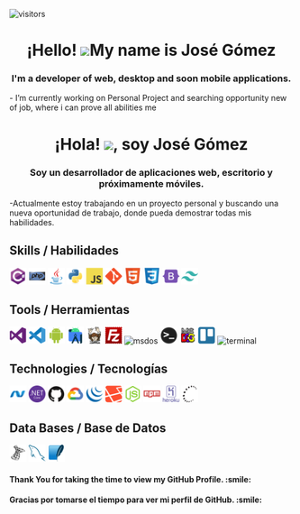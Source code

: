 ![visitors](https://visitor-badge.glitch.me/badge?page_id=joshybadev)
<h1 align="center">¡Hello! <img src="https://raw.githubusercontent.com/iampavangandhi/iampavangandhi/master/gifs/Hi.gif" width="30px">My name is José Gómez</h1>


<h3 align="center">I'm a developer of web, desktop and soon mobile applications.</h3>
- I’m currently working on Personal Project and searching opportunity new of job, where i can prove all abilities me



<h1 align="center">¡Hola! <img src="https://raw.githubusercontent.com/iampavangandhi/iampavangandhi/master/gifs/Hi.gif" width="30px">, soy José Gómez</h1>
<h3 align="center">Soy un desarrollador de aplicaciones web, escritorio y próximamente móviles.</h3>

-Actualmente estoy trabajando en un proyecto personal y buscando una nueva oportunidad de trabajo, donde pueda demostrar todas mis habilidades.

<h2> Skills / Habilidades</h2>
<img width="30px" height="30px" alt="Csharp" src="https://raw.githubusercontent.com/devicons/devicon/master/icons/csharp/csharp-original.svg" />
<img width="30px" height="30px" alt="PHP" src="https://raw.githubusercontent.com/devicons/devicon/master/icons/php/php-original.svg" />
<img width="30px" height="30px" alt="Java" src="https://raw.githubusercontent.com/devicons/devicon/master/icons/java/java-original.svg" />
<img width="30px" height="30px" alt="Python" src="https://raw.githubusercontent.com/devicons/devicon/master/icons/python/python-original.svg" />
<img width="30px" height="30px" alt="Javascript" src="https://raw.githubusercontent.com/devicons/devicon/master/icons/javascript/javascript-original.svg" />
<img width="30px" height="30px" alt="git" src="https://raw.githubusercontent.com/devicons/devicon/master/icons/git/git-original.svg" />
<img width="30px" height="30px" alt="html5" src="https://raw.githubusercontent.com/devicons/devicon/master/icons/html5/html5-original.svg" />

<img width="30px" height="30px" alt="css3" src="https://raw.githubusercontent.com/devicons/devicon/master/icons/css3/css3-original.svg" />
<img width="30px" height="30px" alt="bootstrap" src="https://raw.githubusercontent.com/devicons/devicon/master/icons/bootstrap/bootstrap-plain.svg" />
<img width="30px" height="30px" alt="tailwindcss" src="https://raw.githubusercontent.com/devicons/devicon/master/icons/tailwindcss/tailwindcss-plain.svg" />
<!-- 
<img width="30px" height="30px" alt="ruby" src="https://raw.githubusercontent.com/devicons/devicon/master/icons/ruby/ruby-plain.svg" />
<img width="30px" height="30px" alt="rails" src="https://raw.githubusercontent.com/devicons/devicon/master/icons/rails/rails-plain.svg" />
<img width="30px" height="30px" alt="react" src="https://raw.githubusercontent.com/devicons/devicon/master/icons/react/react-original.svg" />
<img width="30px" height="30px" alt="vuejs" src="https://raw.githubusercontent.com/devicons/devicon/master/icons/vuejs/vuejs-original.svg" /> -->

<h2>Tools / Herramientas</h2>
<img width="30px" height="30px" alt="visualstudio" src="https://raw.githubusercontent.com/devicons/devicon/master/icons/visualstudio/visualstudio-plain.svg" />
<img width="30px" height="30px" alt="vscode" src="https://raw.githubusercontent.com/devicons/devicon/master/icons/vscode/vscode-original.svg" />
<img width="30px" height="30px" alt="androi" src="https://raw.githubusercontent.com/devicons/devicon/master/icons/android/android-original.svg" />
<img width="30px" height="30px" alt="androistudio" src="https://raw.githubusercontent.com/devicons/devicon/master/icons/androidstudio/androidstudio-original.svg" />
<img width="30px" height="30px" alt="composer" src="https://raw.githubusercontent.com/devicons/devicon/master/icons/composer/composer-original.svg" />
<img width="30px" height="30px" alt="filezilla" src="https://raw.githubusercontent.com/devicons/devicon/master/icons/filezilla/filezilla-plain.svg" />
<img width="30px" height="30px" alt="msdos" src="https://raw.githubusercontent.com/rahulbanerjee26/githubAboutMeGenerator/main/icons/postman.svg" />
<img width="30px" height="30px" alt="terminal" src="https://raw.githubusercontent.com/github/explore/80688e429a7d4ef2fca1e82350fe8e3517d3494d/topics/terminal/terminal.png" />
<img width="30px" height="30px" alt="trello" src="https://raw.githubusercontent.com/devicons/devicon/master/icons/msdos/msdos-original.svg" />
<img width="30px" height="30px" alt="trello" src="https://raw.githubusercontent.com/devicons/devicon/master/icons/trello/trello-plain.svg" />
<img width="30px" height="30px" alt="terminal" src="https://raw.githubusercontent.com/rahulbanerjee26/githubAboutMeGenerator/main/icons/photoshop.svg" />
<!-- <img width="30px" height="30px" alt="docker" src="https://raw.githubusercontent.com/devicons/devicon/master/icons/docker/docker-original.svg" /> -->





<h2>Technologies / Tecnologías</h2>
<img width="30px" height="30px" alt="dot-net" src="https://raw.githubusercontent.com/devicons/devicon/master/icons/dot-net/dot-net-original.svg" />
<img width="30px" height="30px" alt="dotnetcore" src="https://raw.githubusercontent.com/devicons/devicon/master/icons/dotnetcore/dotnetcore-original.svg" />

<img width="30px" height="30px" alt="github" src="https://raw.githubusercontent.com/devicons/devicon/master/icons/github/github-original.svg" />
<img width="30px" height="30px" alt="googlecloud" src="https://raw.githubusercontent.com/devicons/devicon/master/icons/googlecloud/googlecloud-original.svg" />
<img width="30px" height="30px" alt="jquery" src="https://raw.githubusercontent.com/devicons/devicon/master/icons/jquery/jquery-original.svg" />
<img width="30px" height="30px" alt="laravel" src="https://raw.githubusercontent.com/devicons/devicon/master/icons/laravel/laravel-plain.svg" />
<img width="30px" height="30px" alt="nodejs" src="https://raw.githubusercontent.com/devicons/devicon/master/icons/nodejs/nodejs-plain.svg" />
<img width="30px" height="30px" alt="npm" src="https://raw.githubusercontent.com/devicons/devicon/master/icons/npm/npm-original-wordmark.svg" />
<img width="30px" height="30px" alt="heroku" src="https://raw.githubusercontent.com/devicons/devicon/master/icons/heroku/heroku-original-wordmark.svg" />

<img width="30px" height="30px" alt="ssh" src="https://raw.githubusercontent.com/devicons/devicon/master/icons/ssh/ssh-original.svg" />

<!-- <img width="30px" height="30px" alt="express" src="https://raw.githubusercontent.com/devicons/devicon/master/icons/express/express-original.svg" />
<img width="30px" height="30px" alt="fastapi" src="https://raw.githubusercontent.com/devicons/devicon/master/icons/fastapi/fastapi-original.svg" />
<img width="30px" height="30px" alt="flutter" src="https://raw.githubusercontent.com/devicons/devicon/master/icons/flutter/flutter-original.svg" /> 
<img width="30px" height="30px" alt="graphql" src="https://raw.githubusercontent.com/devicons/devicon/master/icons/graphql/graphql-plain.svg" />
-->



<h2>Data Bases / Base de Datos</h2>
<img width="30px" height="30px" alt="microsoftsqlserver" src="https://raw.githubusercontent.com/devicons/devicon/master/icons/microsoftsqlserver/microsoftsqlserver-plain.svg" />
<img width="30px" height="30px" alt="mysql" src="https://raw.githubusercontent.com/devicons/devicon/master/icons/mysql/mysql-plain.svg" />
<img width="30px" height="30px" alt="sqlite" src="https://raw.githubusercontent.com/devicons/devicon/master/icons/sqlite/sqlite-original.svg" />
<!-- <img width="30px" height="30px" alt="postgresql" src="https://raw.githubusercontent.com/devicons/devicon/master/icons/postgresql/postgresql-plain.svg" />
<img width="30px" height="30px" alt="oracle" src="https://raw.githubusercontent.com/devicons/devicon/master/icons/oracle/oracle-original.svg" />
<img width="30px" height="30px" alt="mongodb" src="https://raw.githubusercontent.com/devicons/devicon/master/icons/mongodb/mongodb-original.svg" /> -->


<h4>Thank You for taking the time to view my GitHub Profile. :smile: </h4>
<h4>Gracias por tomarse el tiempo para ver mi perfil de GitHub. :smile: </h4>